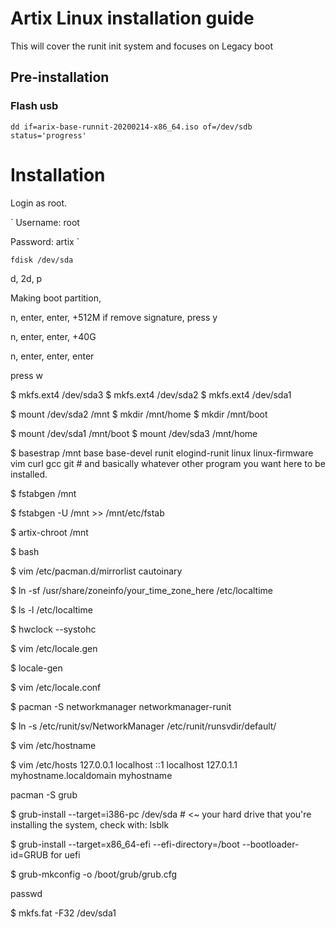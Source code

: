# Artix Linux installation guide

This will cover the runit init system and focuses on Legacy boot

## Pre-installation

### Flash usb

`dd if=arix-base-runnit-20200214-x86_64.iso of=/dev/sdb status='progress'`

# Installation

Login as root.

`
Username: root

Password: artix
`

`fdisk /dev/sda`

d, 2d, p

Making boot partition,

n, enter, enter, +512M
if remove signature, press y

n, enter, enter, +40G

n, enter, enter, enter

press w

$ mkfs.ext4 /dev/sda3
$ mkfs.ext4 /dev/sda2
$ mkfs.ext4 /dev/sda1

$ mount /dev/sda2 /mnt
$ mkdir /mnt/home
$ mkdir /mnt/boot

$ mount /dev/sda1 /mnt/boot
$ mount /dev/sda3 /mnt/home

$ basestrap /mnt base base-devel runit elogind-runit linux linux-firmware vim curl gcc git # and basically whatever other program you want here to be installed.

$ fstabgen /mnt

$ fstabgen -U /mnt >> /mnt/etc/fstab

$ artix-chroot /mnt

$ bash

$ vim /etc/pacman.d/mirrorlist 
cautoinary

$ ln -sf /usr/share/zoneinfo/your_time_zone_here /etc/localtime

$ ls -l /etc/localtime

$ hwclock --systohc

$ vim /etc/locale.gen

$ locale-gen

$ vim /etc/locale.conf

$ pacman -S networkmanager networkmanager-runit 

$ ln -s /etc/runit/sv/NetworkManager /etc/runit/runsvdir/default/

$ vim /etc/hostname

$ vim /etc/hosts
127.0.0.1        localhost
 ::1              localhost
 127.0.1.1        myhostname.localdomain  myhostname

pacman -S grub 

$ grub-install --target=i386-pc /dev/sda # <~ your hard drive that you're installing the system, check with: lsblk

$ grub-install --target=x86_64-efi --efi-directory=/boot --bootloader-id=GRUB for uefi

$ grub-mkconfig -o /boot/grub/grub.cfg

passwd

$ mkfs.fat -F32 /dev/sda1
